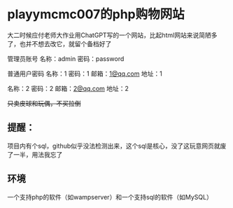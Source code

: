 # playymcmc007的php购物网站
大二时候应付老师大作业用ChatGPT写的一个网站，比起html网站来说简陋多了，也并不想去改它，就留个备档好了

管理员账号
名称：admin
密码：password

普通用户密码
名称：1
密码：1
邮箱：1@qq.com
地址：1

名称：2
密码：2
邮箱：2@qq.com
地址：2

<del>只卖皮球和玩偶，不买拉倒</del>

 ## 提醒：
 项目内有个sql，github似乎没法检测出来，这个sql是核心，没了这玩意网页就废了一半，用法我忘了

## 环境
一个支持php的软件（如wampserver）和一个支持sql的软件（如MySQL）

